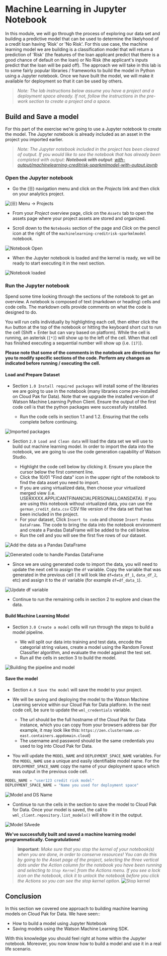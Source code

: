 # Machine Learning in Jupyter Notebook

In this module, we will go through the process of exploring our data set and building a predictive model that can be used to determine the likelyhood of a credit loan having 'Risk' or 'No Risk'. For this use case, the machine learning model we are building is a classification model that will return a prediction of 'Risk' (the features of the loan applicant predict that there is a good chance of default on the loan) or No Risk (the applicant's inputs predict that the loan will be paid off). The approach we will take in this lab is to some fairly popular libraries / frameworks to build the model in Python using a Jupyter notebook. Once we have built the model, we will make it available for deployment so that it can be used by others.

> *Note: The lab instructions below assume you have a project and a deployment space already. If not, follow the instructions in the pre-work section to create a project and a space.*

## Build and Save a model

For this part of the exercise we're going to use a Jupyter notebook to create the model. The Jupyter notebook is already included as an asset in the project you imported earlier.

> *Note: The Jupyter notebook included in the project has been cleared of output. If you would like to see the notebook that has already been completed with output: **Notebook with output**: [with-output/machinelearning-creditrisk-sparkmlmodel-with-output.ipynb](../../notebooks/with-output/machinelearning-creditrisk-sparkmlmodel-with-output.ipynb)*

### Open the Jupyter notebook

* Go the (☰) navigation menu and click on the *Projects* link and then click on your analytics project.

![(☰) Menu -> Projects](../.gitbook/assets/images/navigation/menu-projects.png)

* From your *Project* overview page, click on the *`Assets`* tab to open the assets page where your project assets are stored and organized.

* Scroll down to the `Notebooks` section of the page and *Click* on the pencil icon at the right of the `machinelearning-creditrisk-sparkmlmodel` notebook.

![Notebook Open](../.gitbook/assets/images/ml/mljupyter-open-notebook.png)

* When the Jupyter notebook is loaded and the kernel is ready, we will be ready to start executing it in the next section.

![Notebook loaded](../.gitbook/assets/images/ml/mljupyter-notebook-loaded.png)

### Run the Jupyter notebook

Spend some time looking through the sections of the notebook to get an overview. A notebook is composed of text (markdown or heading) cells and code cells. The markdown cells provide comments on what the code is designed to do.

You will run cells individually by highlighting each cell, then either click the `Run` button at the top of the notebook or hitting the keyboard short cut to run the cell (Shift + Enter but can vary based on platform). While the cell is running, an asterisk (`[*]`) will show up to the left of the cell. When that cell has finished executing a sequential number will show up (i.e. `[17]`).

**Please note that some of the comments in the notebook are directions for you to modify specific sections of the code. Perform any changes as indicated before running / executing the cell.**

#### Load and Prepare Dataset

* Section `1.0 Install required packages` will install some of the libraries we are going to use in the notebook (many libraries come pre-installed on Cloud Pak for Data). Note that we upgrade the installed version of Watson Machine Learning Python Client. Ensure the output of the first code cell is that the python packages were successfully installed.

  * Run the code cells in section 1.1 and 1.2. Ensuring that the cells complete before continuing.

![Imported packages](../.gitbook/assets/images/ml/mljupyter-packages-installed.png)

* Section `2.0 Load and Clean data` will load the data set we will use to build out machine learning model. In order to import the data into the notebook, we are going to use the code generation capability of Watson Studio.

  * Highlight the code cell below by clicking it. Ensure you place the cursor below the first comment line.
  * Click the 10/01 "Find data" icon in the upper right of the notebook to find the data asset you need to import.
  * If you are using virtualized data, then choose your virtualized merged view (i.e. USERXXXX.APPLICANTFINANCIALPERSONALLOANSDATA). If you are using this notebook without virtualized data, you can use the `german_credit_data.csv` CSV file version of the data set that has been included in the project.
  * For your dataset, Click `Insert to code` and choose `Insert Pandas DataFrame`. The code to bring the data into the notebook environment and create a Pandas DataFrame will be added to the cell below.
  * Run the cell and you will see the first five rows of our dataset.

![Add the data as a Pandas DataFrame](../.gitbook/assets/images/ml/mljupyter-insert-dataframe.png)

![Generated code to handle Pandas DataFrame](../.gitbook/assets/images/ml/mljupyter-generated-code-dataframe.png)

* Since we are using generated code to import the data, you will need to update the next cell to assign the `df` variable. Copy the variable that was generated in the previous cell ( it will look like `df=data_df_1`, `data_df_2`, etc) and assign it to the `df` variable (for example `df=df_data_1`).

![Update df variable](../.gitbook/assets/images/ml/mljupyter-update-dataframe-variable.png)

* Continue to run the remaining cells in section 2 to explore and clean the data.

#### Build Machine Learning Model

* Section `3.0 Create a model` cells will run through the steps to build a model pipeline.

  * We will split our data into training and test data, encode the categorial string values, create a model using the Random Forest Classifier algorithm, and evaluate the model against the test set.
  * Run all the cells in section 3 to build the model.

![Building the pipeline and model](../.gitbook/assets/images/ml/mljupyter-buid-pipeline-and-model.png)

#### Save the model

* Section `4.0 Save the model` will save the model to your project.

* We will be saving and deploying the model to the Watson Machine Learning service within our Cloud Pak for Data platform. In the next code cell, be sure to update the `wml_credentials` variable.

  * The url should be the full hostname of the Cloud Pak for Data instance, which you can copy from your browsers address bar (for example, it may look like this: `https://zen.clustername.us-east.containers.appdomain.cloud`)
  * The username and password should be the same credentials you used to log into Cloud Pak for Data.

* You will update the `MODEL_NAME` and `DEPLOYMENT_SPACE_NAME` variables. For the `MODEL_NAME` use a unique and easily identifiable model name. For the `DEPLOYMENT_SPACE_NAME` copy the name of your deployment space which was output in the previous code cell.

```python
MODEL_NAME = "user123 credit risk model"
DEPLOYMENT_SPACE_NAME = "Name you used for deployment space"
```

![Model and DS Name](../.gitbook/assets/images/ml/mljupyter-model-ds-name.png)

* Continue to run the cells in the section to save the model to Cloud Pak for Data. Once your model is saved, the call to `wml_client.repository.list_models()` will show it in the output.

![Model SAvede](../.gitbook/assets/images/ml/mljupyter-listmodels-output.png)

**We've successfully built and saved a machine learning model programmatically. Congratulations!**

> **Important**: *Make sure that you stop the kernel of your notebook(s) when you are done, in order to conserve resources! You can do this by going to the Asset page of the project, selecting the three vertical dots under the Action column for the notebook you have been running and selecting to `Stop Kernel` from the Actions menu. If you see a lock icon on the notebook, click it to unlock the notebook before you click the Actions so you can see the stop kernel option.*
> ![Stop kernel](../.gitbook/assets/images/ml/stop-notebook-kernel.png)

## Conclusion

In this section we covered one approach to building machine learning models on Cloud Pak for Data. We have seen::

* How to build a model using Jupyter Notebook
* Saving models using the Watson Machine Learning SDK.

With this knowledge you should feel right at home within the Jupyter notebook. Moreover, you now know how to build a model and use it in a real life scenario.
